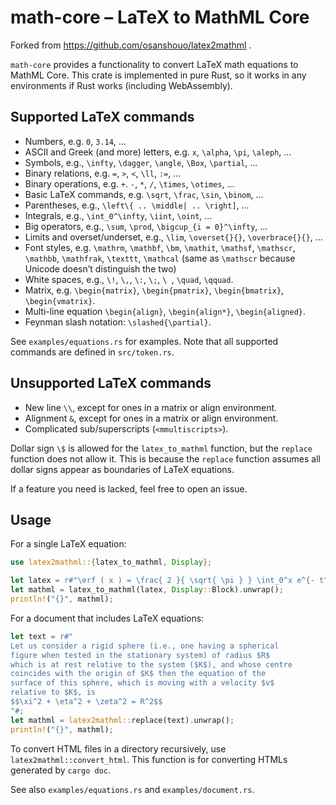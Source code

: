 # math-core – LaTeX to MathML Core

Forked from https://github.com/osanshouo/latex2mathml .
<!-- [![Crate](https://img.shields.io/crates/v/latex2mathml.svg)](https://crates.io/crates/latex2mathml) -->
<!-- [![docs.rs](https://docs.rs/latex2mathml/badge.svg)](https://docs.rs/latex2mathml/) -->

`math-core` provides a functionality to convert LaTeX math equations to MathML Core.
This crate is implemented in pure Rust, so it works in any environments if Rust works (including WebAssembly).


## Supported LaTeX commands

- Numbers, e.g. `0`, `3.14`, ...
- ASCII and Greek (and more) letters, e.g. `x`, `\alpha`, `\pi`, `\aleph`, ...
- Symbols, e.g., `\infty`, `\dagger`, `\angle`, `\Box`, `\partial`, ...
- Binary relations, e.g. `=`, `>`, `<`, `\ll`, `:=`, ...
- Binary operations, e.g. `+`. `-`, `*`, `/`, `\times`, `\otimes`, ...
- Basic LaTeX commands, e.g. `\sqrt`, `\frac`, `\sin`, `\binom`, ...
- Parentheses, e.g., `\left\{ .. \middle| .. \right]`, ...
- Integrals, e.g., `\int_0^\infty`, `\iint`, `\oint`, ...
- Big operators, e.g., `\sum`, `\prod`, `\bigcup_{i = 0}^\infty`, ...
- Limits and overset/underset, e.g., `\lim`, `\overset{}{}`, `\overbrace{}{}`, ...
- Font styles, e.g. `\mathrm`, `\mathbf`, `\bm`, `\mathit`, `\mathsf`, `\mathscr`, `\mathbb`, `\mathfrak`, `\texttt`, `\mathcal` (same as `\mathscr` because Unicode doesn’t distinguish the two)
- White spaces, e.g., `\!`, `\,`, `\:`, `\;`, `\ `, `\quad`, `\qquad`.
- Matrix, e.g. `\begin{matrix}`, `\begin{pmatrix}`, `\begin{bmatrix}`, `\begin{vmatrix}`.
- Multi-line equation `\begin{align}`, `\begin{align*}`, `\begin{aligned}`.
- Feynman slash notation: `\slashed{\partial}`.

See `examples/equations.rs` for examples. Note that all supported commands are defined in `src/token.rs`.

## Unsupported LaTeX commands

- New line `\\`, except for ones in a matrix or align environment.
- Alignment `&`, except for ones in a matrix or align environment.
- Complicated sub/superscripts (`<mmultiscripts>`).

Dollar sign `\$` is allowed for the `latex_to_mathml` function, but the `replace` function does not allow it.
This is because the `replace` function assumes all dollar signs appear as boundaries of LaTeX equations.

If a feature you need is lacked, feel free to open an issue.


## Usage

For a single LaTeX equation:

```rust
use latex2mathml::{latex_to_mathml, Display};

let latex = r#"\erf ( x ) = \frac{ 2 }{ \sqrt{ \pi } } \int_0^x e^{- t^2} \, dt"#;
let mathml = latex_to_mathml(latex, Display::Block).unwrap();
println!("{}", mathml);
```

For a document that includes LaTeX equations:

```rust
let text = r#"
Let us consider a rigid sphere (i.e., one having a spherical
figure when tested in the stationary system) of radius $R$
which is at rest relative to the system ($K$), and whose centre
coincides with the origin of $K$ then the equation of the
surface of this sphere, which is moving with a velocity $v$
relative to $K$, is
$$\xi^2 + \eta^2 + \zeta^2 = R^2$$
"#;
let mathml = latex2mathml::replace(text).unwrap();
println!("{}", mathml);
```

To convert HTML files in a directory recursively, use `latex2mathml::convert_html`.
This function is for converting HTMLs generated by `cargo doc`.

See also `examples/equations.rs` and `examples/document.rs`.
